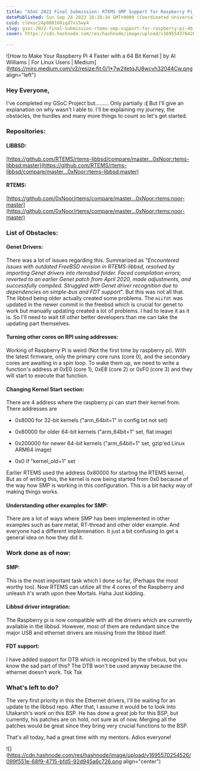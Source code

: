 ```yaml
---
title: "GSoC 2022 Final Submission: RTEMS SMP Support for Raspberry Pi 4B"
datePublished: Sun Sep 24 2023 16:28:34 GMT+0000 (Coordinated Universal Time)
cuid: clmxoc24p000108igd7xs5wy4
slug: gsoc-2022-final-submission-rtems-smp-support-for-raspberry-pi-4b
cover: https://cdn.hashnode.com/res/hashnode/image/upload/v1695543764262/d4569386-32cf-416b-97fc-ccaac340633b.jpeg

---
```


![How to Make Your Raspberry Pi 4 Faster with a 64 Bit Kernel | by Al  Williams | For Linux Users | Medium](https://miro.medium.com/v2/resize:fit:0/1*7w2jtetqJU8wcvh32044Cw.png align="left")

### Hey Everyone,

I've completed my GSoC Project but......... Only partially **:(** But I'll give an explanation on why wasn't I able to. I'll be explaining my journey, the obstacles, the hurdles and many more things to count so let's get started.

### Repositories:

#### LIBBSD:

[https://github.com/RTEMS/rtems-libbsd/compare/master...0xNoor:rtems-libbsd:master](https://github.com/RTEMS/rtems-libbsd/compare/master...0xNoor:rtems-libbsd:master)

#### RTEMS:

[https://github.com/0xNoor/rtems/compare/master...0xNoor:rtems:noor-master](https://github.com/0xNoor/rtems/compare/master...0xNoor:rtems:noor-master)

### List of Obstacles:

#### Genet Drivers:

There was a lot of issues regarding this. Summarized as "*Encountered issues with outdated FreeBSD revision in RTEMS-libbsd, resolved by importing Genet drivers into rtemsbsd folder. Faced compilation errors; reverted to an earlier Genet patch from April 2020, made adjustments, and successfully compiled. Struggled with Genet driver recognition due to dependencies on simple-bus and FDT support*". But this was not all that. The libbsd being older actually created some problems. The `miifdt` was updated in the newer commit in the freebsd which is crucial for genet to work but manually updating created a lot of problems. I had to leave it as it is. So I'll need to wait till other better developers than me can take the updating part themselves.

#### Turning other cores on RPI using addresses:

Working of Raspberry Pi is weird (Not the first time by raspberry pi). With the latest firmware, only the primary core runs (core 0), and the secondary cores are awaiting in a spin loop. To wake them up, we need to write a function's address at 0xE0 (core 1), 0xE8 (core 2) or 0xF0 (core 3) and they will start to execute that function.

#### Changing Kernel Start section:

There are 4 address where the raspberry pi can start their kernel from. There addresses are

* 0x8000 for 32-bit kernels ("arm\_64bit=1" in config.txt not set)
    
* 0x80000 for older 64-bit kernels ("arm\_64bit=1" set, flat image)
    
* 0x200000 for newer 64-bit kernels ("arm\_64bit=1" set, gzip'ed Linux ARM64 image)
    
* 0x0 if "kernel\_old=1" set
    

Earlier RTEMS used the address 0x80000 for starting the RTEMS kernel, But as of writing this, the kernel is now being started from 0x0 because of the way how SMP is working in this configuration. This is a bit hacky way of making things works.

#### Understanding other examples for SMP:

There are a lot of ways where SMP has been implemented in other examples such as bare metal, RT-thread and other older example. And everyone had a different implemenation. It just a bit confusing to get a general idea on how they did it.

### Work done as of now:

#### SMP:

This is the most important task which I done so far, (Perhaps the most worthy too). Now RTEMS can utilize all the 4 cores of the Raspberry and unleash it's wrath upon thee Mortals. Haha Just kidding.

#### Libbsd driver integration:

The Raspberry pi is now compatible with all the drivers which are currenrtly available in the libbsd. However, most of them are redundant since the major USB and ethernet drivers are missing from the libbsd itself.

#### FDT support:

I have added support for DTB which is recognized by the ofwbus, but you know the sad part of this? The DTB won't be used anyway because the ethernet doesn't work. Tsk Tsk

### What's left to do?

The very first priority in this the Ethernet drivers, I'll be waiting for an update to the libbsd repo. After that, I assume it would be to look into Utakarsh's work on this BSP. He has done a great job for this BSP, but currently, his patches are on hold, not sure as of now. Merging all the patches would be great since they bring very crucial functions to the BSP.

That's all today, had a great time with my mentors. Adios everyone!

![](https://cdn.hashnode.com/res/hashnode/image/upload/v1695570254526/099f551e-68f9-4715-bfd5-92d945a6c726.png align="center")